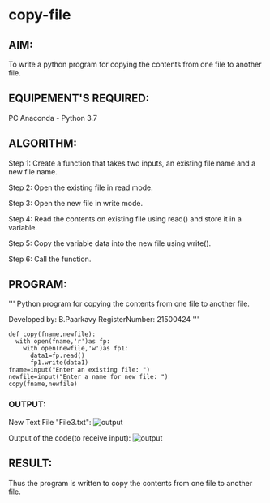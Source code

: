 # copy-file
## AIM:
To write a python program for copying the contents from one file to another file.
## EQUIPEMENT'S REQUIRED: 
PC
Anaconda - Python 3.7
## ALGORITHM:
Step 1:
Create a function that takes two inputs, an existing file name and a new file name.

Step 2:
Open the existing file in read mode.

Step 3:
Open the new file in write mode.

Step 4:
Read the contents on existing file using read() and store it in a variable.

Step 5:
Copy the variable data into the new file using write().

Step 6:
Call the function.

## PROGRAM:
'''
Python program for copying the contents from one file to another file.

Developed by: B.Paarkavy
RegisterNumber: 21500424
'''

```
def copy(fname,newfile):
  with open(fname,'r')as fp:
    with open(newfile,'w')as fp1:
      data1=fp.read()
      fp1.write(data1)
fname=input("Enter an existing file: ")
newfile=input("Enter a name for new file: ")
copy(fname,newfile)
```

### OUTPUT:
New Text File "File3.txt":
![output](copy2.pjeg)

Output of the code(to receive input):
![output](copy1.pjeg)

## RESULT:
Thus the program is written to copy the contents from one file to another file.